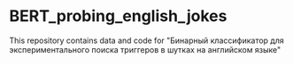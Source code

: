 # BERT_probing_english_jokes
This repository contains data and code for "Бинарный классификатор для экспериментального поиска триггеров в шутках на английском языке"
